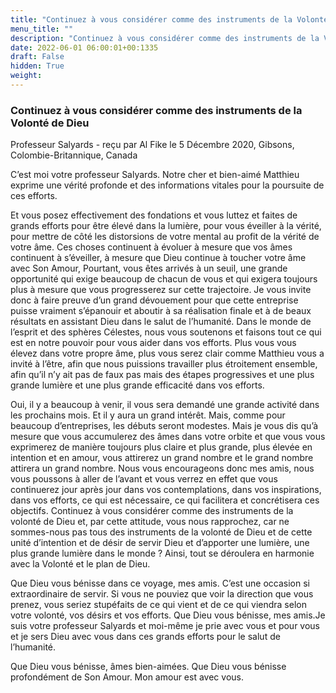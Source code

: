 ```yaml
---
title: "Continuez à vous considérer comme des instruments de la Volonté de Dieu"
menu_title: ""
description: "Continuez à vous considérer comme des instruments de la Volonté de Dieu"
date: 2022-06-01 06:00:01+00:1335
draft: False
hidden: True
weight:
---
```

### Continuez à vous considérer comme des instruments de la Volonté de Dieu

Professeur Salyards - reçu par Al Fike le 5 Décembre 2020, Gibsons, Colombie-Britannique, Canada

C’est moi votre professeur Salyards. Notre cher et bien-aimé Matthieu exprime une vérité profonde et des informations vitales pour la poursuite de ces efforts.

Et vous posez effectivement des fondations et vous luttez et faites de grands efforts pour être élevé dans la lumière, pour vous éveiller à la vérité, pour mettre de côté les distorsions de votre mental au profit de la vérité de votre âme. Ces choses continuent à évoluer à mesure que vos âmes continuent à s’éveiller, à mesure que Dieu continue à toucher votre âme avec Son Amour,
Pourtant, vous êtes arrivés à un seuil, une grande opportunité qui exige beaucoup de chacun de vous et qui exigera toujours plus à mesure que vous progresserez sur cette trajectoire. Je vous invite donc à faire preuve d’un grand dévouement pour que cette entreprise puisse vraiment s’épanouir et aboutir à sa réalisation finale et à de beaux résultats en assistant Dieu dans le salut de l’humanité. Dans le monde de l’esprit et des sphères Célestes, nous vous soutenons et faisons tout ce qui est en notre pouvoir pour vous aider dans vos efforts. Plus vous vous élevez dans votre propre âme, plus vous serez clair comme Matthieu vous a invité à l’être, afin que nous puissions travailler plus étroitement ensemble, afin qu’il n’y ait pas de faux pas mais des étapes progressives et une plus grande lumière et une plus grande efficacité dans vos efforts.

Oui, il y a beaucoup à venir, il vous sera demandé une grande activité dans les prochains mois. Et il y aura un grand intérêt. Mais, comme pour beaucoup d’entreprises, les débuts seront modestes. Mais je vous dis qu’à mesure que vous accumulerez des âmes dans votre orbite et que vous vous exprimerez de manière toujours plus claire et plus grande, plus élevée en intention et en amour, vous attirerez un grand nombre et le grand nombre attirera un grand nombre. Nous vous encourageons donc mes amis, nous vous poussons à aller de l’avant et vous verrez en effet que vous continuerez jour après jour dans vos contemplations, dans vos inspirations, dans vos efforts, ce qui est nécessaire, ce qui facilitera et concrétisera ces objectifs. Continuez à vous considérer comme des instruments de la volonté de Dieu et, par cette attitude, vous nous rapprochez, car ne sommes-nous pas tous des instruments de la volonté de Dieu et de cette unité d’intention et de désir de servir Dieu et d’apporter une lumière, une plus grande lumière dans le monde ? Ainsi, tout se déroulera en harmonie avec la Volonté et le plan de Dieu.

Que Dieu vous bénisse dans ce voyage, mes amis. C’est une occasion si extraordinaire de servir. Si vous ne pouviez que voir la direction que vous prenez, vous seriez stupéfaits de ce qui vient et de ce qui viendra selon votre volonté, vos désirs et vos efforts. Que Dieu vous bénisse, mes amis.Je suis votre professeur Salyards et moi-même je prie avec vous et pour vous et je sers Dieu avec vous dans ces grands efforts pour le salut de l’humanité.

Que Dieu vous bénisse, âmes bien-aimées. Que Dieu vous bénisse profondément de Son Amour. Mon amour est avec vous.



